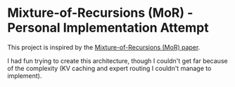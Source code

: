 # Mixture-of-Recursions (MoR) - Personal Implementation Attempt

This project is inspired by the [Mixture-of-Recursions (MoR) paper](https://arxiv.org/pdf/2507.10524).

I had fun trying to create this architecture, though I couldn't get far because of the complexity (KV caching and expert routing I couldn't manage to implement). 